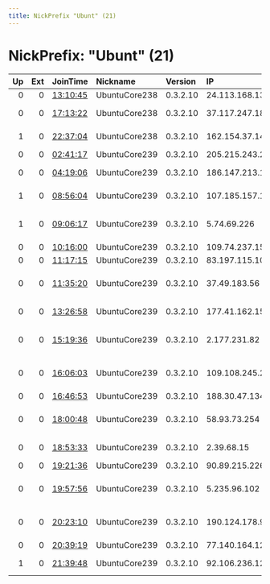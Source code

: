 ```yaml
---
title: NickPrefix "Ubunt" (21)
---
```


# NickPrefix: "Ubunt" (21)

|   Up |   Ext | JoinTime                                                                                            | Nickname      | Version   | IP              | AS                                      | CC   |   ORp |   Dirp | OS    | Contact   |   eFamMembers |
|-----:|------:|:----------------------------------------------------------------------------------------------------|:--------------|:----------|:----------------|:----------------------------------------|:-----|------:|-------:|:------|:----------|--------------:|
|    0 |     0 | [13:10:45](https://metrics.torproject.org/rs.html#details/80075AF237043D1B736E53478A7E2C3DD3A636A5) | UbuntuCore238 | 0.3.2.10  | 24.113.168.138  | vanoppen.biz LLC                        | us   | 38589 |      0 | Linux | None      |             1 |
|    0 |     0 | [17:13:22](https://metrics.torproject.org/rs.html#details/401871C842853D69421B256880F22C50D008C309) | UbuntuCore238 | 0.3.2.10  | 37.117.247.182  | Vodafone Italia S.p.A.                  | it   | 46463 |      0 | Linux | None      |             1 |
|    1 |     0 | [22:37:04](https://metrics.torproject.org/rs.html#details/F57A96B5B760D84FD5FF5A0A64F8C3C2B8F7E259) | UbuntuCore238 | 0.3.2.10  | 162.154.37.141  | Time Warner Cable Internet LLC          | us   | 46621 |      0 | Linux | None      |             1 |
|    0 |     0 | [02:41:17](https://metrics.torproject.org/rs.html#details/17404F2AAD2B39AFBE3831B63350C966D25DF555) | UbuntuCore239 | 0.3.2.10  | 205.215.243.232 | Port Networks, LLC                      | us   | 45183 |      0 | Linux | None      |             1 |
|    0 |     0 | [04:19:06](https://metrics.torproject.org/rs.html#details/B122B504088167DCA4FFAB2BE4FC451EB7552B6C) | UbuntuCore239 | 0.3.2.10  | 186.147.213.173 | Telmex Colombia S.A.                    | co   | 46633 |      0 | Linux | None      |             1 |
|    1 |     0 | [08:56:04](https://metrics.torproject.org/rs.html#details/6F71914CD635AE9DAEAA5B088EC3B4305360D7EB) | UbuntuCore239 | 0.3.2.10  | 107.185.157.162 | Time Warner Cable Internet LLC          | us   | 41035 |      0 | Linux | None      |             1 |
|    1 |     0 | [09:06:17](https://metrics.torproject.org/rs.html#details/1197327DF03542CE4A1E51DDBA52BA77CD9D454E) | UbuntuCore239 | 0.3.2.10  | 5.74.69.226     | Information Technology Company ITC      | ir   | 40937 |      0 | Linux | None      |             1 |
|    0 |     0 | [10:16:00](https://metrics.torproject.org/rs.html#details/AF2249FD0897A9FB961883C567309DE41472D5C6) | UbuntuCore239 | 0.3.2.10  | 109.74.237.152  | None                                    | ir   | 46597 |      0 | Linux | None      |             1 |
|    0 |     0 | [11:17:15](https://metrics.torproject.org/rs.html#details/45CD1309D7A7DFF0E72A0ADD0F2D2CB17905C847) | UbuntuCore239 | 0.3.2.10  | 83.197.115.105  | Orange                                  | fr   | 44263 |      0 | Linux | None      |             1 |
|    0 |     0 | [11:35:20](https://metrics.torproject.org/rs.html#details/82314554E0FF9B4CB6C9CFBAE7FE3BB021EEBD7A) | UbuntuCore239 | 0.3.2.10  | 37.49.183.56    | Closed Joint Stock Company TransTeleCom | ru   | 33483 |      0 | Linux | None      |             1 |
|    0 |     0 | [13:26:58](https://metrics.torproject.org/rs.html#details/A8F4ABD9C9D5FAA0DE1D282821CF0B0C1F264DD6) | UbuntuCore239 | 0.3.2.10  | 177.41.162.15   | TELEFu00D4NICA BRASIL S.A               | br   | 37307 |      0 | Linux | None      |             1 |
|    0 |     0 | [15:19:36](https://metrics.torproject.org/rs.html#details/D79A2E058F3BFA4C888AB60FF92FD9B6B5D81865) | UbuntuCore239 | 0.3.2.10  | 2.177.231.82    | Information Technology Company ITC      | ir   | 38629 |      0 | Linux | None      |             1 |
|    0 |     0 | [16:06:03](https://metrics.torproject.org/rs.html#details/F3C39786154E3A39B271BF422F75309486E117E9) | UbuntuCore239 | 0.3.2.10  | 109.108.245.217 | Everest Broadcasting Company Ltd        | ua   | 45739 |      0 | Linux | None      |             1 |
|    0 |     0 | [16:46:53](https://metrics.torproject.org/rs.html#details/612A3564C2901FFBAC8097552BEF820ECBEF67DE) | UbuntuCore239 | 0.3.2.10  | 188.30.47.134   | Three                                   | gb   | 39879 |      0 | Linux | None      |             1 |
|    0 |     0 | [18:00:48](https://metrics.torproject.org/rs.html#details/15439B79D7694DADFE68E07C246CF576DC5A163E) | UbuntuCore239 | 0.3.2.10  | 58.93.73.254    | NTT Communications Corporation          | jp   | 39419 |      0 | Linux | None      |             1 |
|    0 |     0 | [18:53:33](https://metrics.torproject.org/rs.html#details/785D80D5629DF1B0AC30B74DA7FB3DD50832175A) | UbuntuCore239 | 0.3.2.10  | 2.39.68.15      | Vodafone Italia S.p.A.                  | it   | 39117 |      0 | Linux | None      |             1 |
|    0 |     0 | [19:21:36](https://metrics.torproject.org/rs.html#details/4F4313535B54F01C38B9E07A6EFBD630AACDA9C8) | UbuntuCore239 | 0.3.2.10  | 90.89.215.226   | Orange                                  | fr   | 37679 |      0 | Linux | None      |             1 |
|    0 |     0 | [19:57:56](https://metrics.torproject.org/rs.html#details/9554F9469565E9579B1322FA0477A142F90EAD37) | UbuntuCore239 | 0.3.2.10  | 5.235.96.102    | Iran Telecommunication Company PJS      | ir   | 37318 |      0 | Linux | None      |             1 |
|    0 |     0 | [20:23:10](https://metrics.torproject.org/rs.html#details/334F2F9A62CF14E1FE14CAE699EB8D4C11580606) | UbuntuCore239 | 0.3.2.10  | 190.124.178.97  | Dez Solucoes em Telecomunicacoes LTDA   | br   | 39615 |      0 | Linux | None      |             1 |
|    0 |     0 | [20:39:19](https://metrics.torproject.org/rs.html#details/6F984D4FC4B78E133527C36482623FB1A159FA6B) | UbuntuCore239 | 0.3.2.10  | 77.140.164.126  | SFR SA                                  | fr   | 43691 |      0 | Linux | None      |             1 |
|    1 |     0 | [21:39:48](https://metrics.torproject.org/rs.html#details/C3833F895424FE2D033ED8EC071C2255CCA4829E) | UbuntuCore239 | 0.3.2.10  | 92.106.236.12   | Swisscom Switzerland Ltd                | ch   | 39159 |      0 | Linux | None      |             1 |
